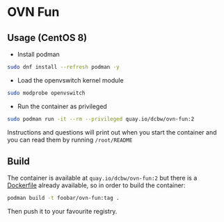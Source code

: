 # OVN Fun

## Usage (CentOS 8)

* Install podman

```bash
sudo dnf install --refresh podman -y
```

* Load the openvswitch kernel module

```bash
sudo modprobe openvswitch
```

* Run the container as privileged

```bash
sudo podman run -it --rm --privileged quay.io/dcbw/ovn-fun:2
```

Instructions and questions will print out when you start the container
and you can read them by running `/root/README`

## Build

The container is available at `quay.io/dcbw/ovn-fun:2` but
there is a [Dockerfile](Dockerfile) already available, so
in order to build the container:

```bash
podman build -t foobar/ovn-fun:tag .
```

Then push it to your favourite registry.

